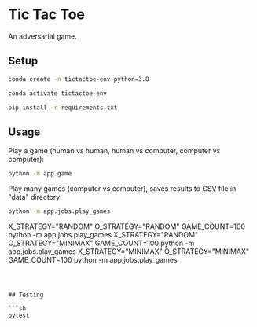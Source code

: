 

# Tic Tac Toe

An adversarial game.

## Setup

```sh
conda create -n tictactoe-env python=3.8
```

```sh
conda activate tictactoe-env
```

```sh
pip install -r requirements.txt
```

## Usage

Play a game (human vs human, human vs computer, computer vs computer):

```sh
python -m app.game
```

Play many games (computer vs computer), saves results to CSV file in "data" directory:

```sh
python -m app.jobs.play_games
```

X_STRATEGY="RANDOM" O_STRATEGY="RANDOM" GAME_COUNT=100 python -m app.jobs.play_games
X_STRATEGY="RANDOM" O_STRATEGY="MINIMAX" GAME_COUNT=100 python -m app.jobs.play_games
X_STRATEGY="MINIMAX" O_STRATEGY="MINIMAX" GAME_COUNT=100 python -m app.jobs.play_games
```



## Testing

```sh
pytest
```
